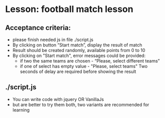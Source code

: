 # Lesson: football match lesson

## Acceptance criteria:
- please finish needed js in file ./script.js
- By clicking on button “Start match”, display the result of match
- Result should be created randomly, available points from 0 to 10
- By clicking on "Start match", error messages could be provided:
  - if two the same teams are chosen - “Please, select different teams”
  - if one of select has empty value - "Please, select teams"
  Two seconds of delay are required before showing the result

## ./script.js
- You can write code with jquery OR VanillaJs
- but are better to try them both, two variants are recommended for learning
